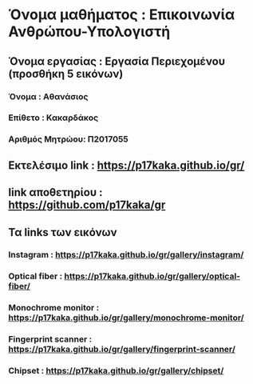 

# Όνομα μαθήματος : Επικοινωνία Ανθρώπου-Υπολογιστή
## Όνομα εργασίας : Εργασία Περιεχομένου (προσθήκη 5 εικόνων)
### Όνομα : Αθανάσιος
### Επίθετο : Κακαρδάκος
### Αριθμός Μητρώου: Π2017055
 ## Eκτελέσιμο link : https://p17kaka.github.io/gr/
 ## link αποθετηρίου : https://github.com/p17kaka/gr
 ## Τα links των εικόνων
  ### Instagram : https://p17kaka.github.io/gr/gallery/instagram/
  ### Optical fiber : https://p17kaka.github.io/gr/gallery/optical-fiber/
  ### Monochrome monitor : https://p17kaka.github.io/gr/gallery/monochrome-monitor/
  ### Fingerprint scanner : https://p17kaka.github.io/gr/gallery/fingerprint-scanner/
  ### Chipset : https://p17kaka.github.io/gr/gallery/chipset/
